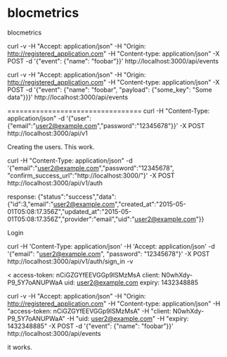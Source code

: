 # blocmetrics
blocmetrics


curl -v -H "Accept: application/json" -H "Origin: http://registered_application.com" -H "Content-type: application/json" -X POST -d '{"event": {"name": "foobar"}}'  http://localhost:3000/api/events

curl -v -H "Accept: application/json" -H "Origin: http://registered_application.com" -H "Content-type: application/json" -X POST -d '{"event": {"name": "foobar", "payload": {"some_key": "Some data"}}}'  http://localhost:3000/api/events

=================================
curl -H "Content-Type: application/json" -d '{"user":{"email":"user2@example.com","password":"12345678"}}' -X POST http://localhost:3000/api/v1



Creating the users.  This work.

curl -H "Content-Type: application/json" -d '{"email":"user2@example.com","password":"12345678", "confirm_success_url":"http://localhost:3000/"}' -X POST http://localhost:3000/api/v1/auth

response:
{"status":"success","data":{"id":3,"email":"user2@example.com","created_at":"2015-05-01T05:08:17.356Z","updated_at":"2015-05-01T05:08:17.356Z","provider":"email","uid":"user2@example.com"}}

Login

curl -H 'Content-Type: application/json'   -H 'Accept: application/json' -d '{"email": "user2@example.com", "password": "12345678"}' -X POST http://localhost:3000/api/v1/auth/sign_in   -v

< access-token: nCiGZGYfEEVGGp9lSMzMsA
client: N0whXdy-P9_5Y7oANUPWaA
 uid: user2@example.com
 expiry: 1432348885

 curl -v -H "Accept: application/json" -H "Origin: http://registered_application.com" -H "Content-type: application/json" -H "access-token: nCiGZGYfEEVGGp9lSMzMsA" -H "client: N0whXdy-P9_5Y7oANUPWaA" -H "uid: user2@example.com" -H "expiry: 1432348885" -X POST -d '{"event": {"name": "foobar"}}'  http://localhost:3000/api/events

 it works.